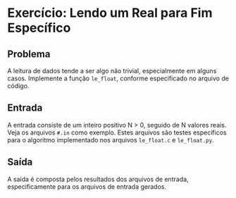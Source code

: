Exercício: Lendo um Real para Fim Específico
============================================


Problema
--------

A leitura de dados tende a ser algo não trivial, especialmente em alguns casos. Implemente a função ```le_float```, conforme especificado no arquivo de código.


Entrada
-------

A entrada consiste de um inteiro positivo N > 0, seguido de N valores reais. Veja os arquivos ```#.in``` como exemplo. Estes arquivos são testes específicos para o algoritmo implementado nos arquivos ```le_float.c``` e ```le_float.py```.

Saída
-------

A saída é composta pelos resultados dos arquivos de entrada, especificamente para os arquivos de entrada gerados.